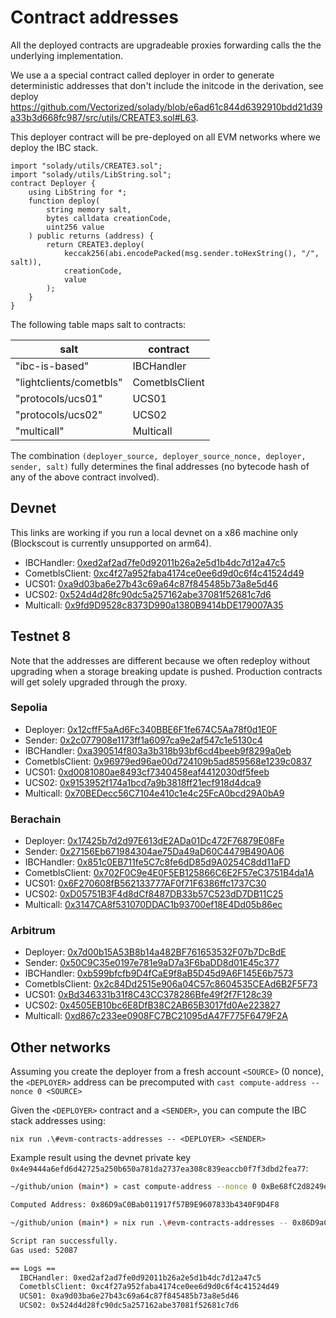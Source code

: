 # Contract addresses

All the deployed contracts are upgradeable proxies forwarding calls the the underlying implementation.

We use a a special contract called deployer in order to generate deterministic addresses that don't include the initcode in the derivation, see deploy https://github.com/Vectorized/solady/blob/e6ad61c844d6392910bdd21d39a33b3d668fc987/src/utils/CREATE3.sol#L63.

This deployer contract will be pre-deployed on all EVM networks where we deploy the IBC stack.

```solidity
import "solady/utils/CREATE3.sol";
import "solady/utils/LibString.sol";
contract Deployer {
    using LibString for *;
    function deploy(
        string memory salt,
        bytes calldata creationCode,
        uint256 value
    ) public returns (address) {
        return CREATE3.deploy(
            keccak256(abi.encodePacked(msg.sender.toHexString(), "/", salt)),
            creationCode,
            value
        );
    }
}
```

The following table maps salt to contracts:

| salt                    | contract       |
| ----------------------- | -------------- |
| "ibc-is-based"          | IBCHandler     |
| "lightclients/cometbls" | CometblsClient |
| "protocols/ucs01"       | UCS01          |
| "protocols/ucs02"       | UCS02          |
| "multicall"             | Multicall      |

The combination `(deployer_source, deployer_source_nonce, deployer, sender, salt)` fully determines the final addresses (no bytecode hash of any of the above contract involved).

## Devnet

This links are working if you run a local devnet on a x86 machine only (Blockscout is currently unsupported on arm64).

- IBCHandler: [0xed2af2ad7fe0d92011b26a2e5d1b4dc7d12a47c5](http://localhost/address/0x524D4d28fc90dc5A257162abE37081f52681C7D6)
- CometblsClient: [0xc4f27a952faba4174ce0ee6d9d0c6f4c41524d49](http://localhost/address/0xc4f27a952faba4174ce0ee6d9d0c6f4c41524d49)
- UCS01: [0xa9d03ba6e27b43c69a64c87f845485b73a8e5d46](http://localhost/address/0xa9d03ba6e27b43c69a64c87f845485b73a8e5d46)
- UCS02: [0x524d4d28fc90dc5a257162abe37081f52681c7d6](http://localhost/address/0x524d4d28fc90dc5a257162abe37081f52681c7d6)
- Multicall: [0x9fd9D9528c8373D990a1380B9414bDE179007A35](http://localhost/address/0x9fd9D9528c8373D990a1380B9414bDE179007A35?tab=contract)

## Testnet 8

Note that the addresses are different because we often redeploy without upgrading when a storage breaking update is pushed.
Production contracts will get solely upgraded through the proxy.

### Sepolia
- Deployer: [0x12cffF5aAd6Fc340BBE6F1fe674C5Aa78f0d1E0F](https://sepolia.etherscan.io/address/0x12cffF5aAd6Fc340BBE6F1fe674C5Aa78f0d1E0F)
- Sender: [0x2c077908e1173ff1a6097ca9e2af547c1e5130c4](https://sepolia.etherscan.io/address/0x2c077908e1173ff1a6097ca9e2af547c1e5130c4)
- IBCHandler: [0xa390514f803a3b318b93bf6cd4beeb9f8299a0eb](https://sepolia.etherscan.io/address/0xa390514f803a3b318b93bf6cd4beeb9f8299a0eb)
- CometblsClient: [0x96979ed96ae00d724109b5ad859568e1239c0837](https://sepolia.etherscan.io/address/0x96979ed96ae00d724109b5ad859568e1239c0837)
- UCS01: [0xd0081080ae8493cf7340458eaf4412030df5feeb](https://sepolia.etherscan.io/address/0xd0081080ae8493cf7340458eaf4412030df5feeb)
- UCS02: [0x9153952f174a1bcd7a9b3818ff21ecf918d4dca9](https://sepolia.etherscan.io/address/0x9153952f174a1bcd7a9b3818ff21ecf918d4dca9)
- Multicall: [0x70BEDecc56C7104e410c1e4c25FcA0bcd29A0bA9](https://sepolia.etherscan.io/address/0x70bedecc56c7104e410c1e4c25fca0bcd29a0ba9)

### Berachain
- Deployer: [0x17425b7d2d97E613dE2ADa01Dc472F76879E08Fe](https://bartio.beratrail.io/address/0x1d95c54b436A73A43bC879E1C6A4b282fB88E784)
- Sender: [0x27156Eb671984304ae75Da49aD60C4479B490A06](https://bartio.beratrail.io/address/0x2c077908e1173ff1A6097ca9E2aF547c1E5130C4)
- IBCHandler: [0x851c0EB711fe5C7c8fe6dD85d9A0254C8dd11aFD](https://bartio.beratrail.io/address/0x663955E2eebf9b398CD9D32cA72359fdA17F2482)
- CometblsClient: [0x702F0C9e4E0F5EB125866C6E2F57eC3751B4da1A](https://bartio.beratrail.io/address/0xf9C6120Ef88E27937304622ccfc8Dcdb92C88b56)
- UCS01: [0x6F270608fB562133777AF0f71F6386ffc1737C30](https://bartio.beratrail.io/address/0x7f8e0965ffdAFa1c5621B14C51bDc631165fc788)
- UCS02: [0xD05751B3F4d8dCf8487DB33b57C523dD7DB11C25](https://bartio.beratrail.io/address/0x749937900103DF548625C47D3de5d928b61b8409)
- Multicall: [0x3147CA8f531070DDAC1b93700ef18E4Dd05b86ec](https://bartio.beratrail.io/address/0x248717213d7f79Ac37Fb0C01bA4f370be5c2Ab18)

### Arbitrum
- Deployer: [0x7d00b15A53B8b14a482BF761653532F07b7DcBdE](https://sepolia.arbiscan.io/address/0x7d00b15A53B8b14a482BF761653532F07b7DcBdE)
- Sender: [0x50C9C35e0197e781e9aD7a3F6baDD8d01E45c377](https://sepolia.arbiscan.io/address/0x50C9C35e0197e781e9aD7a3F6baDD8d01E45c377)
- IBCHandler: [0xb599bfcfb9D4fCaE9f8aB5D45d9A6F145E6b7573](https://sepolia.arbiscan.io/address/0xb599bfcfb9D4fCaE9f8aB5D45d9A6F145E6b7573)
- CometblsClient: [0x2c84Dd2515e906a04C57c8604535CEAd6B2F5F73](https://sepolia.arbiscan.io/address/0x2c84Dd2515e906a04C57c8604535CEAd6B2F5F73)
- UCS01: [0xBd346331b31f8C43CC378286Bfe49f2f7F128c39](https://sepolia.arbiscan.io/address/0xBd346331b31f8C43CC378286Bfe49f2f7F128c39)
- UCS02: [0x4505EB10bc6E8DfB38C2AB65B3017fd0Ae223827](https://sepolia.arbiscan.io/address/0x4505EB10bc6E8DfB38C2AB65B3017fd0Ae223827)
- Multicall: [0xd867c233ee0908FC7BC21095dA47F775F6479F2A](https://sepolia.arbiscan.io/address/0xd867c233ee0908FC7BC21095dA47F775F6479F2A)

## Other networks

Assuming you create the deployer from a fresh account `<SOURCE>` (0 nonce), the `<DEPLOYER>` address can be precomputed with `cast compute-address --nonce 0 <SOURCE>`

Given the `<DEPLOYER>` contract and a `<SENDER>`, you can compute the IBC stack addresses using:

`nix run .\#evm-contracts-addresses -- <DEPLOYER> <SENDER>`

Example result using the devnet private key `0x4e9444a6efd6d42725a250b650a781da2737ea308c839eaccb0f7f3dbd2fea77`:

```sh
~/github/union (main*) » cast compute-address --nonce 0 0xBe68fC2d8249eb60bfCf0e71D5A0d2F2e292c4eD

Computed Address: 0x86D9aC0Bab011917f57B9E9607833b4340F9D4F8
```

```sh
~/github/union (main*) » nix run .\#evm-contracts-addresses -- 0x86D9aC0Bab011917f57B9E9607833b4340F9D4F8 0xBe68fC2d8249eb60bfCf0e71D5A0d2F2e292c4eD

Script ran successfully.
Gas used: 52087

== Logs ==
  IBCHandler: 0xed2af2ad7fe0d92011b26a2e5d1b4dc7d12a47c5
  CometblsClient: 0xc4f27a952faba4174ce0ee6d9d0c6f4c41524d49
  UCS01: 0xa9d03ba6e27b43c69a64c87f845485b73a8e5d46
  UCS02: 0x524d4d28fc90dc5a257162abe37081f52681c7d6
```
